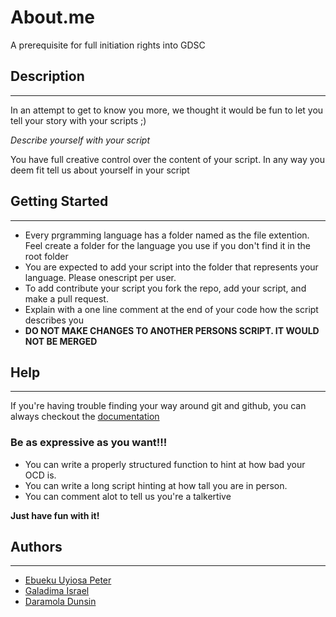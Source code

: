 # About.me

A prerequisite for full initiation rights into GDSC 

## Description
---  

In an attempt to get to know you more, we thought it would be fun to let you tell your story with your scripts ;)  

*Describe yourself with your script*

You have full creative control over the content of your script. In any way you deem fit tell us about yourself in your script 



## Getting Started
---
- Every prgramming language has a folder named as the file extention. Feel create a folder for the  language you use if you don't find it in the root folder
- You are expected to add your script into the folder that represents your  language. Please onescript per user. 
- To add contribute your script you fork the repo, add your script, and make a pull request.
- Explain with a one line comment at the end of your code how the script describes you 
- **DO NOT MAKE CHANGES TO ANOTHER PERSONS SCRIPT. IT WOULD NOT BE MERGED**




## Help
---
If you're having trouble finding your way around git and github, you can always checkout the [documentation](https://git-scm.com/doc)



### Be as expressive as you want!!!
- You can write a properly structured function to hint at how bad your OCD is.     
- You can write a long script hinting at how tall you are in person.     
- You can comment alot to tell us you're a talkertive 

**Just have fun with it!**




## Authors
---

- [Ebueku Uyiosa Peter](https://github.com/pebueku)  
- [Galadima Israel](https://t.me/israelsgalaxy)
- [Daramola Dunsin](https://github.com/dranoid)


